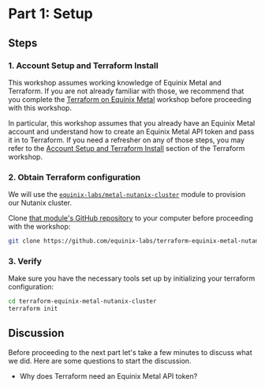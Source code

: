 <!-- See https://squidfunk.github.io/mkdocs-material/reference/ -->

# Part 1: Setup

## Steps

### 1. Account Setup and Terraform Install

This workshop assumes working knowledge of Equinix Metal and Terraform. If you are not already familiar with those, we recommend that you complete the [Terraform on Equinix Metal](https://equinix-labs.github.io/terraform-on-equinix-workshop) workshop before proceeding with this workshop.

In particular, this workshop assumes that you already have an Equinix Metal account and understand how to create an Equinix Metal API token and pass it in to Terraform. If you need a refresher on any of those steps, you may refer to the [Account Setup and Terraform Install](https://equinix-labs.github.io/terraform-on-equinix-workshop/parts/install/#part-1-account-setup-and-terraform-install) section of the Terraform workshop.

### 2. Obtain Terraform configuration

We will use the [`equinix-labs/metal-nutanix-cluster`](https://registry.terraform.io/modules/equinix-labs/metal-nutanix-cluster/equinix/latest) module to provision our Nutanix cluster.

Clone [that module's GitHub repository](https://github.com/equinix-labs/terraform-equinix-metal-nutanix-cluster) to your computer before proceeding with the workshop:

```sh
git clone https://github.com/equinix-labs/terraform-equinix-metal-nutanix-cluster
```

### 3. Verify

Make sure you have the necessary tools set up by initializing your terraform configuration:

```sh
cd terraform-equinix-metal-nutanix-cluster
terraform init
```

## Discussion

Before proceeding to the next part let's take a few minutes to discuss what we did. Here are some questions to start the discussion.

- Why does Terraform need an Equinix Metal API token?
